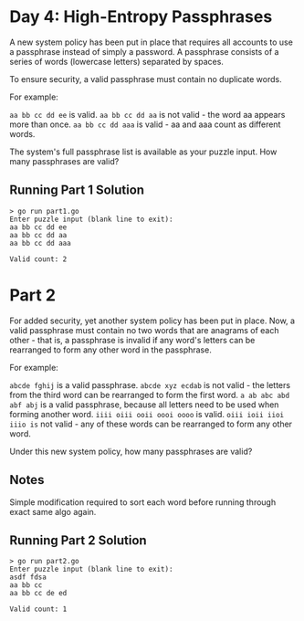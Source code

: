 # Day 4: High-Entropy Passphrases

A new system policy has been put in place that requires all accounts to use a passphrase instead of simply a password. A passphrase consists of a series of words (lowercase letters) separated by spaces.

To ensure security, a valid passphrase must contain no duplicate words.

For example:

`aa bb cc dd ee` is valid.
`aa bb cc dd aa` is not valid - the word aa appears more than once.
`aa bb cc dd aaa` is valid - aa and aaa count as different words.

The system's full passphrase list is available as your puzzle input. How many passphrases are valid?

## Running Part 1 Solution

```
> go run part1.go
Enter puzzle input (blank line to exit): 
aa bb cc dd ee
aa bb cc dd aa
aa bb cc dd aaa

Valid count: 2
```

# Part 2

For added security, yet another system policy has been put in place. Now, a valid passphrase must contain no two words that are anagrams of each other - that is, a passphrase is invalid if any word's letters can be rearranged to form any other word in the passphrase.

For example:

`abcde fghij` is a valid passphrase.
`abcde xyz ecdab` is not valid - the letters from the third word can be rearranged to form the first word.
`a ab abc abd abf abj` is a valid passphrase, because all letters need to be used when forming another word.
`iiii oiii ooii oooi oooo` is valid.
`oiii ioii iioi iiio is` not valid - any of these words can be rearranged to form any other word.

Under this new system policy, how many passphrases are valid?

## Notes

Simple modification required to sort each word before running through exact same algo again.


## Running Part 2 Solution

```
> go run part2.go 
Enter puzzle input (blank line to exit): 
asdf fdsa
aa bb cc
aa bb cc de ed

Valid count: 1
```
